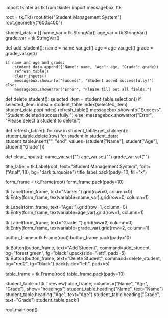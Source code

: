 import tkinter as tk
from tkinter import messagebox, ttk

root = tk.Tk()
root.title("Student Management System")
root.geometry("600x400")

student_data = []
name_var = tk.StringVar()
age_var = tk.StringVar()
grade_var = tk.StringVar()

def add_student():
    name = name_var.get()
    age = age_var.get()
    grade = grade_var.get()
    
    if name and age and grade:
        student_data.append({"Name": name, "Age": age, "Grade": grade})
        refresh_table()
        clear_inputs()
        messagebox.showinfo("Success", "Student added successfully!")
    else:
        messagebox.showerror("Error", "Please fill out all fields.")

def delete_student():
    selected_item = student_table.selection()
    if selected_item:
        index = student_table.index(selected_item)
        student_data.pop(index)
        refresh_table()
        messagebox.showinfo("Success", "Student deleted successfully!")
    else:
        messagebox.showerror("Error", "Please select a student to delete.")

def refresh_table():
    for row in student_table.get_children():
        student_table.delete(row)
    for student in student_data:
        student_table.insert("", "end", values=(student["Name"], student["Age"], student["Grade"]))

def clear_inputs():
    name_var.set("")
    age_var.set("")
    grade_var.set("")

title_label = tk.Label(root, text="Student Management System", font=("Arial", 18), bg="dark turquoise")
title_label.pack(pady=10, fill="x")

form_frame = tk.Frame(root)
form_frame.pack(pady=10)

tk.Label(form_frame, text="Name: ").grid(row=0, column=0)
tk.Entry(form_frame, textvariable=name_var).grid(row=0, column=1)

tk.Label(form_frame, text="Age: ").grid(row=1, column=0)
tk.Entry(form_frame, textvariable=age_var).grid(row=1, column=1)

tk.Label(form_frame, text="Grade: ").grid(row=2, column=0)
tk.Entry(form_frame, textvariable=grade_var).grid(row=2, column=1)

button_frame = tk.Frame(root)
button_frame.pack(pady=10)

tk.Button(button_frame, text="Add Student", command=add_student, bg="forest green", fg="black").pack(side="left", padx=5)
tk.Button(button_frame, text="Delete Student", command=delete_student, bg="red2", fg="black").pack(side="left", padx=5)

table_frame = tk.Frame(root)
table_frame.pack(pady=10)

student_table = ttk.Treeview(table_frame, columns=("Name", "Age", "Grade"), show="headings")
student_table.heading("Name", text="Name")
student_table.heading("Age", text="Age")
student_table.heading("Grade", text="Grade")
student_table.pack()

root.mainloop()
